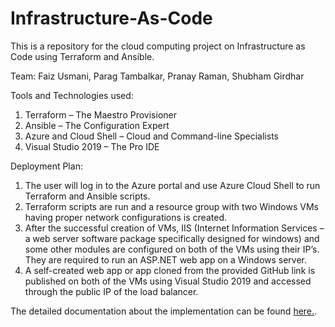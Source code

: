 # Infrastructure-As-Code
This is a repository for the cloud computing project on Infrastructure as Code using Terraform and Ansible.

Team: Faiz Usmani, Parag Tambalkar, Pranay Raman, Shubham Girdhar

Tools and Technologies used:
1. Terraform – The Maestro Provisioner
2. Ansible – The Configuration Expert
3. Azure and Cloud Shell – Cloud and Command-line Specialists
4. Visual Studio 2019 – The Pro IDE

Deployment Plan:
1. The user will log in to the Azure portal and use Azure Cloud Shell to run Terraform and Ansible scripts.
2. Terraform scripts are run and a resource group with two Windows VMs having proper network configurations is created.
3. After the successful creation of VMs, IIS (Internet Information Services – a web server software package specifically designed for windows) and some other modules are configured on both of the VMs using their IP’s. They are required to run an ASP.NET web app on a Windows server.
4. A self-created web app or app cloned from the provided GitHub link is published on both of the VMs using Visual Studio 2019 and accessed through the public IP of the load balancer.

The detailed documentation about the implementation can be found [here.](Documentation/Infrastructure_as_Code_V3.pdf).
